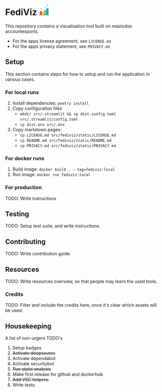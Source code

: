 # FediViz <img src='resources/images/bar-chart.png' width=32 alt="bar chart">

This repository contains a visualisation tool built on mastodon accountexports.
- For the apps license agreement, see `LICENSE.md`
- For the apps privacy statement, see `PRIVACY.md`

## Setup
This section contains steps for how to setup and run the application in various cases.

### For local runs
1. Install dependencies: `poetry install`
2. Copy configuration files
   - `mkdir src/.streamlit && cp dist.config.toml src/.streamlit/config.toml`
   - `cp dist.env src/.env`
3. Copy markdown pages:
   - `cp LICENSE.md src/fediviz/static/LICENSE.md`
   - `cp README.md src/fediviz/static/README.md`
   - `cp PRIVACY.md src/fediviz/static/PRIVACY.md`

### For docker runs
1. Build image: `docker build . --tag=fediviz:local`
2. Run image: `docker run fediviz:local`

### For production
TODO: Write instructions

## Testing
TODO: Setup test suite, and write instructions.

## Contributing
TODO: Write contribution guide.

## Resources
TODO: Write resources overview, so that people may learn the used tools.

### Credits
TODO: Filter and include the credits here, once it's clear which assets will be used.

## Housekeeping
A list of non-urgent TODO's
1. Setup badges
2. ~~Activate deepsource~~
3. Activate dependabot
4. Activate securitybot
5. ~~Run static analysis~~
6. Make first release for github and dockerhub
7. ~~Add VSC helpers.~~
8. Write tests.
